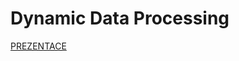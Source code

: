 # Dynamic Data Processing

[PREZENTACE](https://docs.google.com/presentation/d/13ulGvvYhA5TNGMs1_uOKA6vKP0asr-MzmoM4QYaisPQ/edit?usp=sharing)
